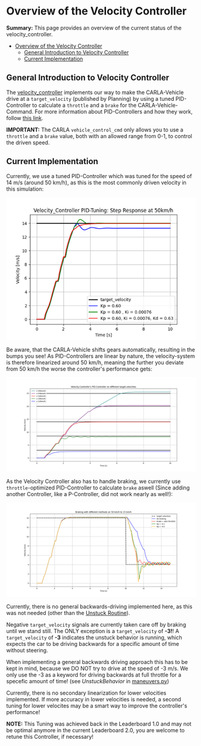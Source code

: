 # Overview of the Velocity Controller

**Summary:** This page provides an overview of the current status of the velocity_controller.

- [Overview of the Velocity Controller](#overview-of-the-velocity-controller)
  - [General Introduction to Velocity Controller](#general-introduction-to-velocity-controller)
  - [Current Implementation](#current-implementation)

## General Introduction to Velocity Controller

The [velocity_controller](../../code/acting/src/acting/velocity_controller.py) implements our way to make the CARLA-Vehicle drive at a ```target_velocity``` (published by Planning) by using a tuned PID-Controller to calculate a ```throttle``` and a ```brake``` for the CARLA-Vehicle-Command.
For more information about PID-Controllers and how they work, follow [this link](https://en.wikipedia.org/wiki/Proportional%E2%80%93integral%E2%80%93derivative_controller).

**IMPORTANT:** The CARLA ```vehicle_control_cmd``` only allows you to use a ```throttle``` and a ```brake``` value, both with an allowed range from 0-1, to control the driven speed.

## Current Implementation

Currently, we use a tuned PID-Controller which was tuned for the speed of 14 m/s (around 50 km/h), as this is the most commonly driven velocity in this simulation:

![MISSING: PID-TUNING-IMAGE](../assets/acting/VelContr_PID_StepResponse.png)

Be aware, that the CARLA-Vehicle shifts gears automatically, resulting in the bumps you see!
As PID-Controllers are linear by nature, the velocity-system is therefore linearized around 50 km/h, meaning the further you deviate from 50 km/h the worse the controller's performance gets:

![MISSING: PID-LINEARIZATION-IMAGE](../assets/acting/VelContr_PID_differentVelocities.png)

As the Velocity Controller also has to handle braking, we currently use ```throttle```-optimized PID-Controller to calculate ```brake``` aswell (Since adding another Controller, like a P-Controller, did not work nearly as well!):

![MISSING: PID-BRAKING-IMAGE](../assets/acting/VelContr_PID_BrakingWithThrottlePID.png)

Currently, there is no general backwards-driving implemented here, as this was not needed (other than the [Unstuck Routine](/doc/planning/Behavior_detailed.md)).

Negative ```target_velocity``` signals are currently taken care off by  braking until we stand still.
The ONLY exception is a ```target_velocity``` of **-3!**!
A ```target_velocity``` of **-3** indicates the unstuck behavior is running, which expects the car to be driving backwards for a specific amount of time without steering.

When implementing a general backwards driving approach this has to be kept in mind, because we DO NOT try to drive at the speed of -3 m/s. We only use the -3 as a keyword for driving backwards at full throttle for a specefic amount of time!
(see _UnstuckBehavior_ in [maneuvers.py](/code/planning/src/behavior_agent/behaviours/maneuvers.py))

Currently, there is no secondary linearization for lower velocities implemented. If more accuracy in lower velocities is needed, a second tuning for lower velocites may be a smart way to improve the controller's performance!

**NOTE:** This Tuning was achieved back in the Leaderboard 1.0 and may not be optimal anymore in the current Leaderboard 2.0, you are welcome to retune this Controller, if necessary!

